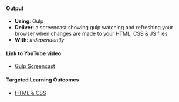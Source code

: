 #### Output
- **Using**: Gulp
- **Deliver**: a screencast showing gulp watching and refreshing your browser when changes are made to your HTML, CSS & JS files
- **With**: *independently*

#### Link to YouTube video
- [Gulp Screencast](https://youtu.be/cm9B84_zT0M)

#### Targeted Learning Outcomes
- [HTML & CSS](https://github.com/andela/learningmap/tree/master/Phase-C/Entry-level%20Developer/Curriculum/29%20-%20HTML%20%26%20CSS)